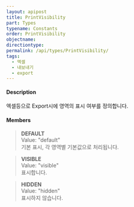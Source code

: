 ```yaml
---
layout: apipost
title: PrintVisibility
part: Types
typename: Constants
order: PrintVisibility
objectname: 
directiontype: 
permalink: /api/types/PrintVisibility/
tags:
  - 엑셀
  - 내보내기
  - export
---
```



#### Description

엑셀등으로 Export시에 영역의 표시 여부를 정의합니다.

#### Members

> **DEFAULT**   
> Value: "default"   
> 기본 표시, 각 영역별 기본값으로 처리됩니다.   

> **VISIBLE**  
> Value: "visible"   
> 표시합니다.                                   

> **HIDDEN**    
> Value: "hidden"    
> 표시하지 않습니다.                            
